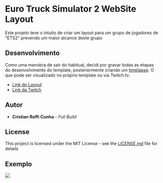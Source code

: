 # Euro Truck Simulator 2 WebSite Layout

Este projeto teve o intuito de criar um layout para um grupo de jogadores de "ETS2" prevendo um maior alcance deste grupo


## Desenvolvimento

Como uma manobra de sair do habitual, decidi por gravar todas as etapas do desenvolvimento do template, posteriormente criando um [timelapse](https://pt.wikipedia.org/wiki/Time-lapse).
O  que pode ser visualizado no próprio template ou via Twitch.tv.

* [Link do Layout](https://crcunha.github.io/ETSLayout/)
* [Link da Twitch](https://www.twitch.tv/collections/9HJVNcBJghX4Pg)

## Autor

* **Cristian Raffi Cunha** - *Full Build* 

## License

This project is licensed under the MIT License - see the [LICENSE.md](LICENSE.md) file for details

## Exemplo
![](https://crcunha.github.io/ETSLayout/cap.png)

